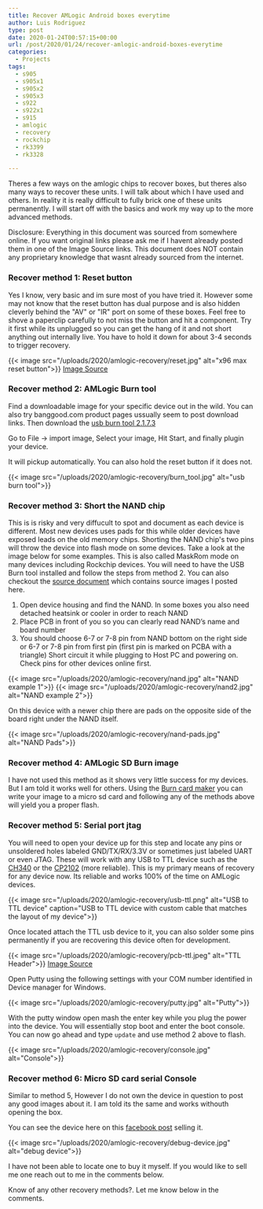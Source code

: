```yaml
---
title: Recover AMLogic Android boxes everytime
author: Luis Rodriguez
type: post
date: 2020-01-24T00:57:15+00:00
url: /post/2020/01/24/recover-amlogic-android-boxes-everytime
categories:
  - Projects
tags:
  - s905
  - s905x1
  - s905x2
  - s905x3
  - s922
  - s922x1
  - s915
  - amlogic
  - recovery
  - rockchip
  - rk3399
  - rk3328

---
```


Theres a few ways on the amlogic chips to recover boxes, but theres also many ways to recover these units. I will talk about which I have used and others. In reality it is really difficult to fully brick one of these units permanently. I will start off with the basics and work my way up to the more advanced methods. 

<!--more-->

Disclosure:
Everything in this document was sourced from somewhere online. If you want original links please ask me if I havent already posted them in one of the Image Source links. This document does NOT contain any proprietary knowledge that wasnt already sourced from the internet.

<!--more-->

### Recover method 1: Reset button

Yes I know, very basic and im sure most of you have tried it. However some may not know that the reset button has dual purpose and is also hidden cleverly behind the "AV" or "IR" port on some of these boxes. Feel free to shove a paperclip carefully to not miss the button and hit a component. Try it first while its unplugged so you can get the hang of it and not short anything out internally live. You have to hold it down for about 3-4 seconds to trigger recovery.

{{< image src="/uploads/2020/amlogic-recovery/reset.jpg" alt="x96 max reset button">}}
[Image Source](https://thesimplicitypost.com/all-methods-custom-rom-install/)

### Recover method 2: AMLogic Burn tool

Find a downloadable image for your specific device out in the wild. You can also try banggood.com product pages ussually seem to post download links. Then download the [usb burn tool 2.1.7.3](https://downloads.techreanimate.com/kifuob)

Go to File -> import image, Select your image, Hit Start, and finally plugin your device.

It will pickup automatically. You can also hold the reset button if it does not.

{{< image src="/uploads/2020/amlogic-recovery/burn_tool.jpg" alt="usb burn tool">}}

### Recover method 3: Short the NAND chip

This is is risky and very diffucult to spot and document as each device is different. Most new devices uses pads for this while older devices have exposed leads on the old memory chips. Shorting the NAND chip's two pins will throw the device into flash mode on some devices. Take a look at the image below for some examples. This is also called MaskRom mode on many devices including Rockchip devices. You will need to have the USB Burn tool installed and follow the steps from method 2. You can also checkout the [source document](https://forum.freaktab.com/forum/main-category/main-forum/637675-nand-chip-mask-rom-mode-short-location) which contains source images I posted here.

   
1. Open device housing and find the NAND. In some boxes you also need detached heatsink or cooler in order to reach NAND
2. Place PCB in front of you so you can clearly read NAND’s name and board number
3. You should choose 6-7 or 7-8 pin from NAND bottom on the right side or 6-7 or 7-8 pin from first pin (first pin is marked on PCBA with a triangle) Short circuit it while plugging to Host PC and powering on. Check pins for other devices online first.

{{< image src="/uploads/2020/amlogic-recovery/nand.jpg" alt="NAND example 1">}}
{{< image src="/uploads/2020/amlogic-recovery/nand2.jpg" alt="NAND example 2">}}

On this device with a newer chip there are pads on the opposite side of the board right under the NAND itself.

{{< image src="/uploads/2020/amlogic-recovery/nand-pads.jpg" alt="NAND Pads">}}


### Recover method 4: AMLogic SD Burn image

I have not used this method as it shows very little success for my devices. But I am told it works well for others. Using the [Burn card maker](https://downloads.techreanimate.com/hwpjdn) you can write your image to a micro sd card and following any of the methods above will yield you a proper flash.

### Recover method 5: Serial port jtag

You will need to open your device up for this step and locate any pins or unsoldered holes labeled GND/TX/RX/3.3V or sometimes just labeled UART or even JTAG. These will work with any USB to TTL device such as the [CH340](https://www.amazon.com/s?k=ch340+usb) or the [CP2102](https://www.amazon.com/s?k=CP2102+usb) (more reliable). This is my primary means of recovery for any device now. Its reliable and works 100% of the time on AMLogic devices.

{{< image src="/uploads/2020/amlogic-recovery/usb-ttl.png" alt="USB to TTL device" caption="USB to TTL device with custom cable that matches the layout of my device">}}

Once located attach the TTL usb device to it, you can also solder some pins permanently if you are recovering this device often for development.

{{< image src="/uploads/2020/amlogic-recovery/pcb-ttl.jpeg" alt="TTL Header">}}
[Image Source](https://forum.armbian.com/topic/9285-proof-of-concept-realtek-1295/page/5/)

Open Putty using the following settings with your COM number identified in Device manager for Windows.

{{< image src="/uploads/2020/amlogic-recovery/putty.jpg" alt="Putty">}}

With the putty window open mash the enter key while you plug the power into the device. You will essentially stop boot and enter the boot console. You can now go ahead and type `update` and use method 2 above to flash.

{{< image src="/uploads/2020/amlogic-recovery/console.jpg" alt="Console">}}


### Recover method 6: Micro SD card serial Console

Similar to method 5, However I do not own the device in question to post any good images about it. I am told its the same and works withouth opening the box. 

You can see the device here on this [facebook post](https://www.facebook.com/tanix.box/posts/developers-and-geeks-something-interesting-here-debug-now-your-amlogic-device-wi/1210753889057831/) selling it. 


{{< image src="/uploads/2020/amlogic-recovery/debug-device.jpg" alt="debug device">}}

I have not been able to locate one to buy it myself. If you would like to sell me one reach out to me in the comments below.


Know of any other recovery methods?. Let me know below in the comments.
